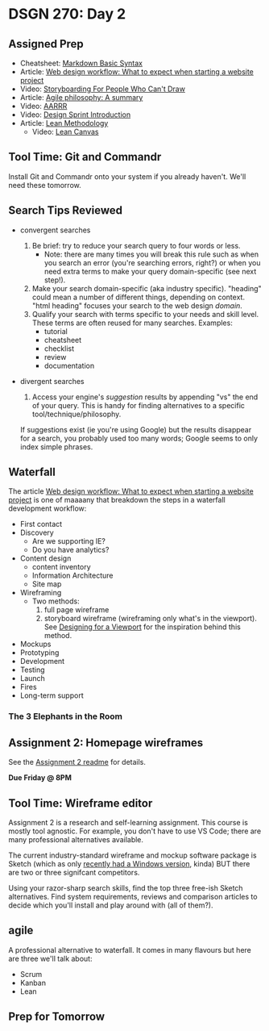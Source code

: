 # DSGN 270: Day 2

## Assigned Prep
- Cheatsheet: [Markdown Basic Syntax](https://www.markdownguide.org/basic-syntax/)
- Article: [Web design workflow: What to expect when starting a website project](https://blog.tbhcreative.com/2015/12/what-to-expect-website-design-workflow.html)
- Video: [Storyboarding For People Who Can't Draw](https://youtu.be/ux_Em1lVsjI)
- Article: [Agile philosophy: A summary](https://development.robinwinslow.uk/2014/01/10/agile-philosophy/)
- Video: [AARRR](https://www.youtube.com/watch?v=CcDpxG_Wz-k)
- Video: [Design Sprint Introduction](https://youtu.be/Z8MOwcqZuuU)
- Article: [Lean Methodology](http://theleanstartup.com/principles)
  - Video: [Lean Canvas](https://youtu.be/7o8uYdUaFR4)

## Tool Time: Git and Commandr
Install Git and Commandr onto your system if you already haven't. We'll need these tomorrow.

## Search Tips Reviewed
- convergent searches
    1. Be brief: try to reduce your search query to four words or less.
        - Note: there are many times you will break this rule such as when you search an error (you're searching errors, right?) or when you need extra terms to make your query domain-specific (see next step!).
    2. Make your search domain-specific (aka industry specific). "heading" could mean a number of different things, depending on context. "html heading" focuses your search to the web design *domain*.
    3. Qualify your search with terms specific to your needs and skill level. These terms are often reused for many searches. Examples:
        - tutorial
        - cheatsheet
        - checklist
        - review
        - documentation
- divergent searches
    1. Access your engine's *suggestion* results by appending "vs" the end of your query. This is handy for finding alternatives to a specific tool/technique/philosophy.

    If suggestions exist (ie you're using Google) but the results disappear for a search, you probably used too many words; Google seems to only index simple phrases.

## Waterfall
The article [Web design workflow: What to expect when starting a website project](https://blog.tbhcreative.com/2015/12/what-to-expect-website-design-workflow.html) is one of maaaany that breakdown the steps in a waterfall development workflow:
- First contact
- Discovery
  - Are we supporting IE?
  - Do you have analytics?
- Content design
  - content inventory
  - Information Architecture
  - Site map
- Wireframing
  - Two methods:
      1. full page wireframe
      2. storyboard wireframe (wireframing only what's in the viewport). See [Designing for a Viewport](https://www.youtube.com/watch?v=QY3lTBZnJmE) for the inspiration behind this method.
- Mockups
- Prototyping
- Development
- Testing
- Launch
- Fires
- Long-term support

### The 3 Elephants in the Room

## Assignment 2: Homepage wireframes
See the [Assignment 2 readme](../../assignments/assignment-2/README.md) for details.

**Due Friday @ 8PM**

## Tool Time: Wireframe editor
Assignment 2 is a research and self-learning assignment. This course is mostly tool agnostic. For example, you don't have to use VS Code; there are many professional alternatives available.

The current industry-standard wireframe and mockup software package is Sketch (which as only [recently had a Windows version](https://uxplanet.org/the-long-awaited-sketch-for-windows-comes-from-an-indie-team-2fc94309399c), kinda) BUT there are two or three signifcant competitors. 

Using your razor-sharp search skills, find the top three free-ish Sketch alternatives. Find system requirements, reviews and comparison articles to decide which you'll install and play around with (all of them?).

## agile
A professional alternative to waterfall. It comes in many flavours but here are three we'll talk about:
- Scrum
- Kanban
- Lean

## Prep for Tomorrow
